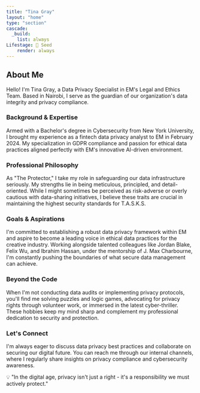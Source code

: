 ```yaml
---
title: "Tina Gray"
layout: "home"
type: "section"
cascade:
  _build:
    list: always
Lifestage: 🌱 Seed
    render: always
---
```

## About Me

Hello! I'm Tina Gray, a Data Privacy Specialist in EM's Legal and Ethics Team. Based in Nairobi, I serve as the guardian of our organization's data integrity and privacy compliance.

### Background & Expertise

Armed with a Bachelor's degree in Cybersecurity from New York University, I brought my experience as a fintech data privacy analyst to EM in February 2024. My specialization in GDPR compliance and passion for ethical data practices aligned perfectly with EM's innovative AI-driven environment.

### Professional Philosophy

As "The Protector," I take my role in safeguarding our data infrastructure seriously. My strengths lie in being meticulous, principled, and detail-oriented. While I might sometimes be perceived as risk-adverse or overly cautious with data-sharing initiatives, I believe these traits are crucial in maintaining the highest security standards for T.A.S.K.S.

### Goals & Aspirations

I'm committed to establishing a robust data privacy framework within EM and aspire to become a leading voice in ethical data practices for the creative industry. Working alongside talented colleagues like Jordan Blake, Felix Wu, and Ibrahim Hassan, under the mentorship of J. Max Charbourne, I'm constantly pushing the boundaries of what secure data management can achieve.

### Beyond the Code

When I'm not conducting data audits or implementing privacy protocols, you'll find me solving puzzles and logic games, advocating for privacy rights through volunteer work, or immersed in the latest cyber-thriller. These hobbies keep my mind sharp and complement my professional dedication to security and protection.

### Let's Connect

I'm always eager to discuss data privacy best practices and collaborate on securing our digital future. You can reach me through our internal channels, where I regularly share insights on privacy compliance and cybersecurity awareness.

<aside>
💡 "In the digital age, privacy isn't just a right - it's a responsibility we must actively protect."

</aside>